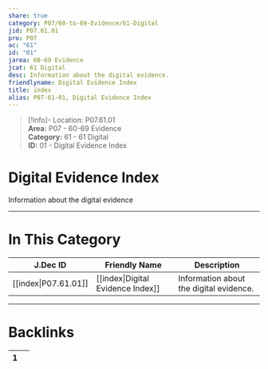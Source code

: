 ```yaml
---  
share: true  
category: P07/60-to-69-Evidence/61-Digital  
jid: P07.61.01  
pro: P07  
ac: "61"  
id: "01"  
jarea: 60-69 Evidence  
jcat: 61 Digital  
desc: Information about the digital evidence.  
friendlyname: Digital Evidence Index  
title: index  
alias: P07-61-01, Digital Evidence Index  
---  
```

  
>[!info]- Location: P07.61.01  
>**Area:** P07 - 60-69 Evidence  
>**Category:** 61 - 61 Digital  
>**ID:** 01 - Digital Evidence Index  
  
# Digital Evidence Index  
  
Information about the digital evidence  
   
  
  
---  
# In This Category  
  
| J.Dec ID                                                                      | Friendly Name                                                                              | Description                             |  
| ----------------------------------------------------------------------------- | ------------------------------------------------------------------------------------------ | --------------------------------------- |  
| [[index\|P07.61.01]] | [[index\|Digital Evidence Index]] | Information about the digital evidence. |  
  
  
---  
# Backlinks  
<div><table class="dataview table-view-table"><thead class="table-view-thead"><tr class="table-view-tr-header"><th class="table-view-th"><span></span><span class="dataview small-text">1</span></th><th class="table-view-th"><span></span></th></tr></thead><tbody class="table-view-tbody"></tbody></table></div>